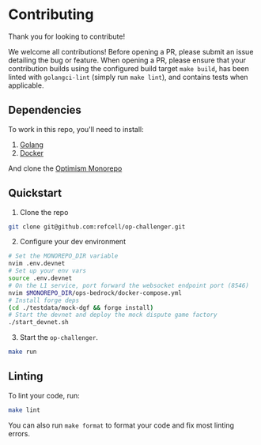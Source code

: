 # Contributing

Thank you for looking to contribute!

We welcome all contributions! Before opening a PR, please submit an issue detailing the bug or feature. When opening a PR, please ensure that your contribution builds using the configured build target `make build`, has been linted with `golangci-lint` (simply run `make lint`), and contains tests when applicable.

## Dependencies

To work in this repo, you'll need to install:

1. [Golang](https://go.dev/)
1. [Docker](https://docs.docker.com/get-docker/)

And clone the [Optimism Monorepo](https://github.com/ethereum-optimism/optimism)

## Quickstart

1. Clone the repo
```sh
git clone git@github.com:refcell/op-challenger.git
```

2. Configure your dev environment
```sh
# Set the MONOREPO_DIR variable
nvim .env.devnet
# Set up your env vars
source .env.devnet
# On the L1 service, port forward the websocket endpoint port (8546)
nvim $MONOREPO_DIR/ops-bedrock/docker-compose.yml
# Install forge deps
(cd ./testdata/mock-dgf && forge install)
# Start the devnet and deploy the mock dispute game factory
./start_devnet.sh
```
3. Start the `op-challenger`.
```sh
make run
```

## Linting

To lint your code, run:
```sh
make lint
```

You can also run `make format` to format your code and fix most linting errors.